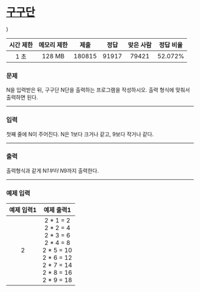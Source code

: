 # [구구단](https://www.acmicpc.net/problem/2739)
)

<div align = center>

| 시간 제한 | 메모리 제한 |  제출  |  정답  | 맞은 사람 | 정답 비율 |
| :-------: | :---------: | :----: | :----: | :-------: | :-------: |
|   1 초    |   128 MB    | 180815 | 91917  |  79421    |  52.072%  |

</div>

### 문제

N을 입력받은 뒤, 구구단 N단을 출력하는 프로그램을 작성하시오. 출력 형식에 맞춰서 출력하면 된다.

---

### 입력

첫째 줄에 N이 주어진다. N은 1보다 크거나 같고, 9보다 작거나 같다.

---

### 출력

출력형식과 같게 N*1부터 N*9까지 출력한다.

---

### 예제 입력

| 예제 입력1 | 예제 출력1 |
| :--------: | :--------: |
| 2 | 2 * 1 = 2<br/>2 * 2 = 4<br/>2 * 3 = 6<br/>2 * 4 = 8<br/>2 * 5 = 10<br/>2 * 6 = 12<br/>2 * 7 = 14<br/>2 * 8 = 16<br/>2 * 9 = 18 |

